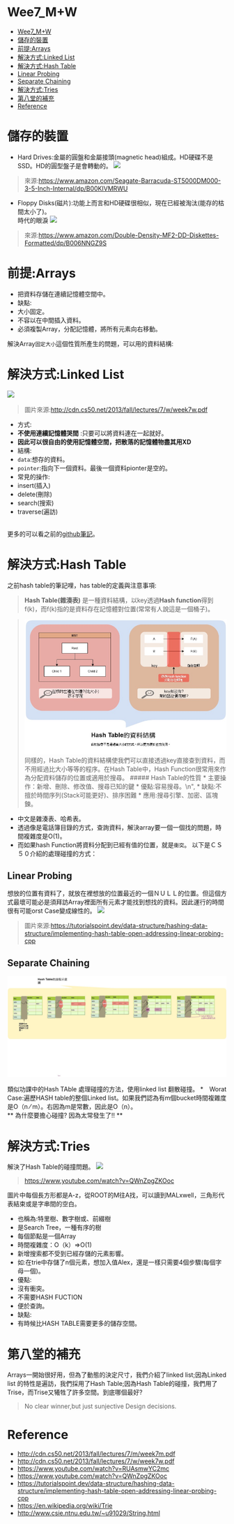 # Wee7_M+W
<!-- TOC START min:1 max:3 link:true asterisk:false update:true -->
- [Wee7_M+W](#wee7_mw)
- [儲存的裝置](#儲存的裝置)
- [前提:Arrays](#前提arrays)
- [解決方式:Linked List](#解決方式linked-list)
- [解決方式:Hash Table](#解決方式hash-table)
 - [Linear Probing](#linear-probing)
 - [Separate Chaining](#separate-chaining)
- [解決方式:Tries](#解決方式tries)
- [第八堂的補充](#第八堂的補充)
- [Reference](#reference)
<!-- TOC END -->


# 儲存的裝置
* Hard Drives:金屬的圓盤和金屬接頭(magnetic head)組成。HD硬碟不是SSD。HD的圓型盤子是會轉動的。
![](https://images-na.ssl-images-amazon.com/images/I/81NMDyQw-0L._AC_SX466_.jpg)
>來源:https://www.amazon.com/Seagate-Barracuda-ST5000DM000-3-5-Inch-Internal/dp/B00KIVMRWU

* Floppy Disks(磁片):功能上而言和HD硬碟很相似，現在已經被淘汰(能存的枯間太小了)。
<br>時代的眼淚
![](https://images-na.ssl-images-amazon.com/images/I/41P0JwP7c5L._AC_.jpg)
>  來源:https://www.amazon.com/Double-Density-MF2-DD-Diskettes-Formatted/dp/B006NNGZ9S


# 前提:Arrays
* 把資料存儲在連續記憶體空間中。
* 缺點:
 * 大小固定。
 * 不容以在中間插入資料。
  * 必須複製Array，分配記憶體，將所有元素向右移動。


解決Array`固定大小`這個性質所產生的問題，可以用的資料結構:

# 解決方式:Linked List


![](https://i.imgur.com/HcjLwft.png)
> 圖片來源:http://cdn.cs50.net/2013/fall/lectures/7/w/week7w.pdf

* 方式:
 * **不使用連續記憶體哭間** :只要可以將資料連在一起就好。
 * **因此可以很自由的使用記憶體空間，把散落的記憶體物盡其用XD**
* 結構:
 * `data`:想存的資料。
 * `pointer`:指向下一個資料。最後一個資料pionter是空的。
* 常見的操作:
 * insert(插入)
 * delete(刪除)
 * search(搜索)
 * traverse(遍訪)

 <br>更多的可以看之前的[github筆記](https://github.com/evaneversaydie/My_Study_Note/blob/master/Week1_Linked%20list/Week1_Linked%20list.md)。

# 解決方式:Hash Table
之前hash table的筆記哩，has table的定義與注意事項:
> **Hash Table(雜湊表)** 是一種資料結構，以key透過**Hash function**得到f(k)，而f(k)指的是資料存在記憶體對位置(常常有人說這是一個桶子)。

> ![img](https://raw.githubusercontent.com/evaneversaydie/My_Study_Note/master/_img/Hash%20explain_small.jpg)同樣的，Hash Table的資料結構使我們可以直接透過key直接查到資料，而不用經過比大小等等的程序。在Hash Table中，Hash Function很常用來作為分配資料儲存的位置或適用於搜尋。
    ##### Hash Table的性質
    * 主要操作：新增、刪除、修改值、搜尋已知的鍵
    * 優點:容易搜尋。\n",
    * 缺點:不擅於時間序列(Stack可能更好)、排序困難
    * 應用:搜尋引擎、加密、區塊鍊。

* 中文是雜湊表、哈希表。
* 透過像是電話簿目錄的方式，查詢資料，解決array要一個一個找的問題，時間複雜度是O(1)。
* 而如果hash Function將資料分配到已經有值的位置，就是`衝突`。
以下是ＣＳ５０介紹的處理碰撞的方式：

## Linear Probing
想放的位置有資料了，就放在裡想放的位置最近的一個ＮＵＬＬ的位置。但這個方式最壞可能必是須拜訪Array裡面所有元素才能找到想找的資料。因此運行的時間很有可能orst Case變成線性的。
![](https://tutorialspoint.dev/image/Linear-Probing-1-1.jpg)
> 圖片來源:https://tutorialspoint.dev/data-structure/hashing-data-structure/implementing-hash-table-open-addressing-linear-probing-cpp

## Separate Chaining
![img](https://github.com/evaneversaydie/My_Study_Note/blob/master/_img/Hash%20explain_flow.jpg?raw=true)

類似功課中的Hash TAble 處理碰撞的方法，使用linked list 翻散碰撞。
*　Worat Case:遍歷HASH table的整個Linked list。如果我們認為有m個bucket時間複雜度是O（n ⁄ m）。右因為m是常數，因此是O（n）。
<br> ** 為什麼要擔心碰撞?
因為太常發生了!! **





# 解決方式:Tries
解決了Hash Table的碰撞問題。
![](https://i.imgur.com/9DVsgSK.png)
> https://www.youtube.com/watch?v=QWnZpgZKOoc

圖片中每個長方形都是A-z，從ROOT的M往A找，可以讀到MALxwell，三角形代表結束或是字串間的空白。

* 也稱為:特里樹、數字樹或、前綴樹
* 是Search Tree，一種有序的樹
* 每個節點是一個Array
* 時間複雜度：O（k）=>O(1)
 * 新增搜索都不受到已經存儲的元素影響。
  * 如:在trie中存儲了n個元素，想加入值Alex，還是一樣只需要4個步驟(每個字母一個)。
* 優點:
 * 沒有衝突。
 * 不需要HASH FUCTION
 * 便於查詢。
* 缺點:
 * 有時候比HASH TABLE需要更多的儲存空間。

# 第八堂的補充
 Arrays一開始很好用，但為了動態的決定尺寸，我們介紹了linked list;因為Linked list 的特性是遍訪，我們採用了Hash Table;因為Hash Table的碰撞，我們用了Trise，而Trise又犧牲了許多空間。到底哪個最好?
 > No clear winner,but just sunjective Design decisions.

# Reference
* http://cdn.cs50.net/2013/fall/lectures/7/m/week7m.pdf
* http://cdn.cs50.net/2013/fall/lectures/7/w/week7w.pdf
* https://www.youtube.com/watch?v=RUAsmwYC2mc
* https://www.youtube.com/watch?v=QWnZpgZKOoc
* https://tutorialspoint.dev/data-structure/hashing-data-structure/implementing-hash-table-open-addressing-linear-probing-cpp
* https://en.wikipedia.org/wiki/Trie
* http://www.csie.ntnu.edu.tw/~u91029/String.html
